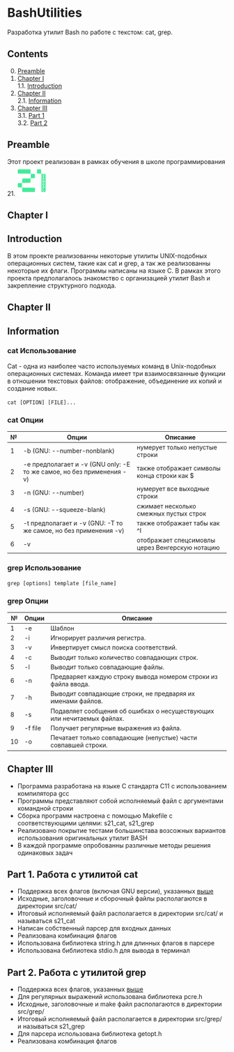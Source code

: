 # BashUtilities

Разработка утилит Bash по работе с текстом: cat, grep.

## Contents

0. [Preamble](#preamble)
1. [Chapter I](#chapter-i) \
    1.1. [Introduction](#introduction)
2. [Chapter II](#chapter-ii) \
    2.1. [Information](#information)
3. [Chapter III](#chapter-iii) \
    3.1. [Part 1](#part-1-работа-с-утилитой-cat)  
    3.2. [Part 2](#part-2-работа-с-утилитой-grep)  


## Preamble
Этот проект реализован в рамках обучения в школе программирования 21.
![bash_utilits](misc/images/21school_logo.svg)
## Chapter I

## Introduction

В этом проекте реализованны некоторые утилиты UNIX-подобных операционных систем, такие как cat и grep, а так же реализованны некоторые их флаги. Программы написаны на языке C. 
В рамках этого проекта предполагалось знакомство с организацией утилит Bash и закрепление структурного подхода.


## Chapter II

## Information

### cat Использование

Cat - одна из наиболее часто используемых команд в Unix-подобных операционных системах. Команда имеет три взаимосвязанные функции в отношении текстовых файлов: отображение, объединение их копий и создание новых.

`cat [OPTION] [FILE]...`

### cat Опции

| № | Опции | Описание |
| ------ | ------ | ------ |
| 1 | -b (GNU: --number-nonblank) | нумерует только непустые строки |
| 2 | -e предполагает и -v (GNU only: -E то же самое, но без применения -v) | также отображает символы конца строки как $  |
| 3 | -n (GNU: --number) | нумерует все выходные строки |
| 4 | -s (GNU: --squeeze-blank) | сжимает несколько смежных пустых строк |
| 5 | -t предполагает и -v (GNU: -T то же самое, но без применения -v) | также отображает табы как ^I |
| 6 |  -v  | отображает спецсимовлы церез Венгерскую нотацию |

### grep Использование

`grep [options] template [file_name]`

### grep Опции

| № | Опции | Описание |
| ------ | ------ | ------ |
| 1 | -e | Шаблон |
| 2 | -i | Игнорирует различия регистра.  |
| 3 | -v | Инвертирует смысл поиска соответствий. |
| 4 | -c | Выводит только количество совпадающих строк. |
| 5 | -l | Выводит только совпадающие файлы.  |
| 6 | -n | Предваряет каждую строку вывода номером строки из файла ввода. |
| 7 | -h | Выводит совпадающие строки, не предваряя их именами файлов. |
| 8 | -s | Подавляет сообщения об ошибках о несуществующих или нечитаемых файлах. |
| 9 | -f file | Получает регулярные выражения из файла. |
| 10 | -o | Печатает только совпадающие (непустые) части совпавшей строки. |


## Chapter III

- Программа разработана на языке C стандарта C11 с использованием компилятора gcc
- Программы представляют собой исполняемый файл с аргументами командной строки
- Сборка программ настроена с помощью Makefile с соответствующими целями: s21_cat, s21_grep
- Реализовано покрытие тестами большинстава возсожных вариантов использования оригинальных утилит BASH
- В каждой программе опробованны различные методы решения одинаковых задач

## Part 1. Работа с утилитой cat
- Поддержка всех флагов (включая GNU версии), указанных [выше](#cat-опции)
- Исходные, заголовочные и сборочный файлы располагаются в директории src/cat/
- Итоговый исполняемый файл располагается в директории src/cat/ и называться s21_cat
- Написан собственный парсер для входных данных
- Реализована комбинация флагов
- Использована библиотека string.h для длинных флагов в парсере
- Использована библиотека stdio.h для вывода в терминал

## Part 2. Работа с утилитой grep
- Поддержка всех флагов, указанных [выше](#grep-опции)
- Для регулярных выражений использована библиотека pcre.h
- Исходные, заголовочные и make файл располагаются в директории src/grep/
- Итоговый исполняемый файл располагается в директории src/grep/ и называться s21_grep
- Для парсера использована библиотека getopt.h
- Реализована комбинация флагов